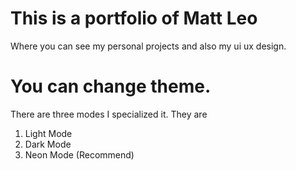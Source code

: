 # This is a portfolio of Matt Leo
Where you can see my personal projects and also my ui ux design.
# You can change theme.
There are three modes I specialized it.
They are 
1. Light Mode
2. Dark Mode
3. Neon Mode (Recommend)